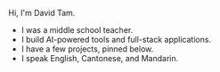 Hi, I'm David Tam.

* I was a middle school teacher.
* I build AI-powered tools and full-stack applications.
* I have a few projects, pinned below.
* I speak English, Cantonese, and Mandarin.
